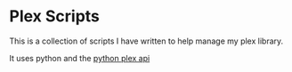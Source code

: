 # Plex Scripts

This is a collection of scripts I have written to help manage my plex library.

It uses python and the [python plex api](https://github.com/pkkid/python-plexapi)

